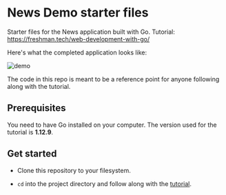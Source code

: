 # News Demo starter files

Starter files for the News application built with Go. Tutorial: https://freshman.tech/web-development-with-go/

Here's what the completed application looks like:

![demo](https://res.cloudinary.com/freshman/image/upload/v1566482694/Screenshot_from_2019-08-22_15-04-27.png)

The code in this repo is meant to be a reference point for anyone following along with the tutorial.

## Prerequisites

You need to have Go installed on your computer. The version used for the tutorial is  **1.12.9**.

## Get started

- Clone this repository to your filesystem.

- `cd` into the project directory and follow along with the [tutorial](https://freshman.tech/web-development-with-go/).
